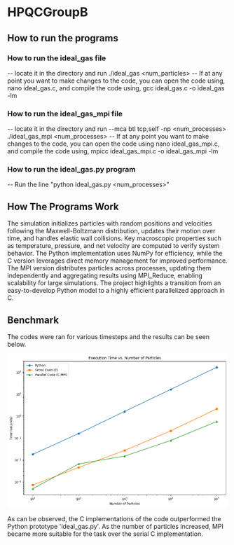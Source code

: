 # HPQCGroupB
## How to run the programs
 
### How to run the ideal_gas file
-- locate it in the directory and run ./ideal_gas <num_particles>
-- If at any point you want to make changes to the code, you can open the code using, nano ideal_gas.c, and compile the code using, gcc ideal_gas.c -o ideal_gas -lm
### How to run the ideal_gas_mpi file
-- locate it in the directory and run --mca btl tcp,self -np <num_processes> ./ideal_gas_mpi <num_processes>
-- If at any point you want to make changes to the code, you can open the code using nano ideal_gas_mpi.c, and compile the code using, mpicc ideal_gas_mpi.c -o ideal_gas_mpi -lm
### How to run the ideal_gas.py program
-- Run the line "python ideal_gas.py <num_processes>"

## How The Programs Work

The simulation initializes particles with random positions and velocities following the Maxwell-Boltzmann distribution, updates their motion over time, and handles elastic wall collisions. Key macroscopic properties such as temperature, pressure, and net velocity are computed to verify system behavior. The Python implementation uses NumPy for efficiency, while the C version leverages direct memory management for improved performance. The MPI version distributes particles across processes, updating them independently and aggregating results using MPI_Reduce, enabling scalability for large simulations. The project highlights a transition from an easy-to-develop Python model to a highly efficient parallelized approach in C.


## Benchmark

The codes were ran for various timesteps and the results can be seen below.

![Benchmarking](https://github.com/cameronDCU/HPQCGroupB/blob/main/benchmark_group_hpqc.png)

As can be observed, the C implementations of the code outperformed the Python prototype 'ideal_gas.py'. As the number of particles increased, MPI became more suitable for the task over the serial C implementation.
